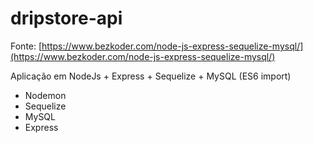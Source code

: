 # dripstore-api

Fonte: [https://www.bezkoder.com/node-js-express-sequelize-mysql/](https://www.bezkoder.com/node-js-express-sequelize-mysql/)

Aplicação em NodeJs + Express + Sequelize + MySQL (ES6 import)

- Nodemon
- Sequelize
- MySQL
- Express